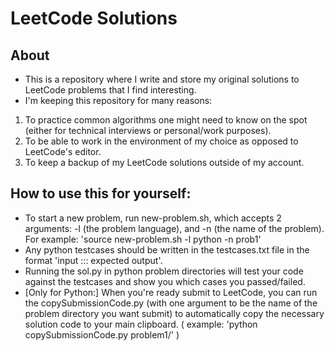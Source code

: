 # LeetCode Solutions

## About
- This is a repository where I write and store my original solutions to LeetCode problems that I find interesting.
- I'm keeping this repository for many reasons:
1) To practice common algorithms one might need to know on the spot (either for technical interviews or personal/work purposes).
2) To be able to work in the environment of my choice as opposed to LeetCode's editor.
3) To keep a backup of my LeetCode solutions outside of my account.


## How to use this for yourself:
- To start a new problem, run new-problem.sh, which accepts 2 arguments: -l (the problem language), and -n (the name of the problem). For example: 'source new-problem.sh -l python -n prob1'
- Any python testcases should be written in the testcases.txt file in the format 'input ::: expected output'.
- Running the sol.py in python problem directories will test your code against the testcases and show you which cases you passed/failed.
- [Only for Python:] When you're ready submit to LeetCode, you can run the copySubmissionCode.py (with one argument to be the name of the problem directory you want submit) to automatically copy the necessary solution code to your main clipboard. ( example: 'python copySubmissionCode.py problem1/' )

